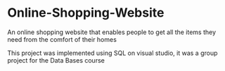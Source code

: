 # Online-Shopping-Website
An online shopping website that enables people to get all the items they need from the comfort of their homes

This project was implemented using SQL on visual studio, it was a group project for the Data Bases course
